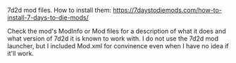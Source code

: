 7d2d mod files. How to install them: https://7daystodiemods.com/how-to-install-7-days-to-die-mods/

Check the mod's ModInfo or Mod files for a description of what it does and what version of 7d2d it is known to work with.
I do not use the 7d2d mod launcher, but I included Mod.xml for convinence even when I have no idea if it'll work.

